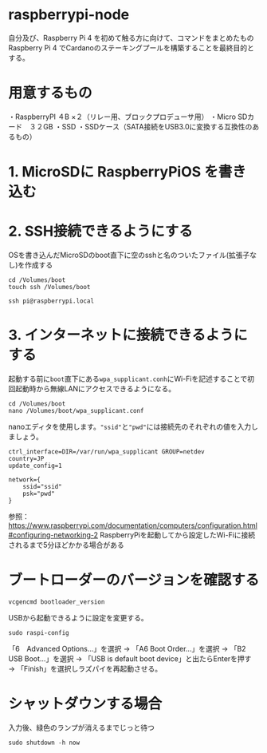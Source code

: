 # raspberrypi-node
自分及び、Raspberry Pi 4 を初めて触る方に向けて、コマンドをまとめたもの
Raspberry Pi 4 でCardanoのステーキングプールを構築することを最終目的とする。

# 用意するもの
・RaspberryPI ４B ×２（リレー用、ブロックプロデューサ用）
・Micro SDカード　３２GB
・SSD
・SSDケース（SATA接続をUSB3.0に変換する互換性のあるもの）

# 1. MicroSDに RaspberryPiOS を書き込む

# 2. SSH接続できるようにする
OSを書き込んだMicroSDのboot直下に空のsshと名のついたファイル(拡張子なし)を作成する
```
cd /Volumes/boot 
touch ssh /Volumes/boot 
```

```
ssh pi@raspberrypi.local
```

# 3. インターネットに接続できるようにする
起動する前に`boot`直下にある`wpa_supplicant.conh`にWi-Fiを記述することで初回起動時から無線LANにアクセスできるようになる。

```
cd /Volumes/boot
nano /Volumes/boot/wpa_supplicant.conf
```
nanoエディタを使用します。`"ssid"`と`"pwd"`には接続先のそれぞれの値を入力しましょう。
```
ctrl_interface=DIR=/var/run/wpa_supplicant GROUP=netdev
country=JP
update_config=1

network={
    ssid="ssid"
    psk="pwd"
}
```
参照：https://www.raspberrypi.com/documentation/computers/configuration.html#configuring-networking-2
RaspberryPiを起動してから設定したWi-Fiに接続されるまで5分ほどかかる場合がある

# ブートローダーのバージョンを確認する
```
vcgencmd bootloader_version
```
USBから起動できるように設定を変更する。
```
sudo raspi-config
```
「6　Advanced Options...」を選択 → 「A6 Boot Order...」を選択 → 「B2 USB Boot...」を選択 → 「USB is default boot device」と出たらEnterを押す → 「Finish」を選択しラズパイを再起動させる。
# シャットダウンする場合
入力後、緑色のランプが消えるまでじっと待つ
```
sudo shutdown -h now
```




